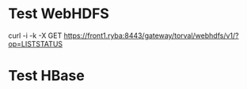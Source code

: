
# Test WebHDFS

curl -i -k -X GET https://front1.ryba:8443/gateway/torval/webhdfs/v1/?op=LISTSTATUS

# Test HBase